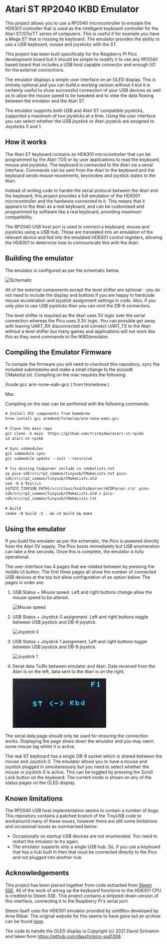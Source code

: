 # Atari ST RP2040 IKBD Emulator

This project allows you to use a RP2040 microcontroller to emulate the HD6301 controller that is used as the intelligent keyboard controller for the Atari ST/STe/TT series of computers. This is useful if for example you have a Mega ST that is missing its keyboard. The emulator provides the ability to use a USB keyboard, mouse and joysticks with the ST.

This project has been built specifically for the Raspberry Pi Pico development board but it should be simple to modify it to use any RP2040 based
board that includes a USB host capable connector and enough I/O for the external connections.

The emulator displays a simple user interface on an OLED display. This is entirely optional and you can build a working version without it but
it is certainly useful to show successful connection of your USB devices as well as to allow the mouse speed to be tweaked and to view the data
flowing between the emulator and the Atari ST.

The emulator supports both USB and Atari ST compatible joysticks, supported a maximum of two joysticks at a time. Using the user interface
you can select whether the USB joystick or Atari joystick are assigned to Joysticks 0 and 1.

## How it works
The Atari ST keyboard contains an HD6301 microcontroller that can be programmed by the Atari TOS or by user applications to read the keyboard, mouse and joysticks. The keyboard is connected to the Atari via a serial interface. Commands can be sent from the Atari to the keyboard and the keyboard sends mouse movements, keystrokes and joystick states to the Atari.

Instead of writing code to handle the serial protocol between the Atari and the keyboard, this project provides a full emulation of the HD6301 microcontroller and the hardware connected to it. This means that it appears to the Atari as a real keyboard, and can be customised and programmed by software like a real keyboard, providing maximum compatibility.

The RP2040 USB host port is used to connect a keyboard, mouse and joysticks using a USB hub. These are translated into an emulation of the relevant device and fed into the emulated HD6301 control registers, allowing the HD6301 to determine how to communicate this with the Atari.

## Building the emulator
The emulator is configured as per the schematic below.

![Schematic](schematic.png)

All of the external components except the level shifter are optional - you do not need to include the display and buttons if you are happy to hardcode mouse acceleration and joystick assignment settings in code. Also, if you only plan to use USB joysticks then you can omit the DB-9 connectors.

The level shifter is required as the Atari uses 5V logic over the serial connection whereas the Pico uses 3.3V logic. You can possible get away with leaving UART_RX disconnected and connect UART_TX to the Atari without a level shifter but many games and applications will not work like this as they send commands to the IKBD/emulator.

## Compiling the Emulator Firmware

To compile the firmware you will need to checkout this repository, sync the included submodules and make a small change to the picosdk CMakelist.txt.
Compiling on the mac requires the following: 

Xcode
gcc arm-none-eabi-gcc ( from Homebrew.)

Mac

Compiling on the mac can be perfomed with the following commands:

```
# Install GCC components from homebrew
brew install gcc armmbed/formulae/arm-none-eabi-gcc

# Clone the main repo
git clone -b main  https://github.com/trickydee/atari-st-rpikb
cd atari-st-rpikb

# Sync submodules
git submodule sync
git submodule update --init --recursive

# fix missing hidparser include in cmakelists.txt
cp pico-sdk/src/rp2_common/tinyusb/CMakeLists.txt pico-sdk/src/rp2_common/tinyusb/CMakeLists.old
sed -E $'91i\\\n            ${PICO_TINYUSB_PATH}/src/class/hid/hidparser/HIDParser.c\n' pico-sdk/src/rp2_common/tinyusb/CMakeLists.old > pico-sdk/src/rp2_common/tinyusb/CMakeLists.txt

# Build
cmake -B build -S . && cd build && make
```

## Using the emulator
If you build the emulator as per the schematic, the Pico is powered directly from the Atari 5V supply. The Pico boots immediately but USB enumeration can take a few seconds. Once this is complete, the emulator is fully operational.

The user interface has 4 pages that are rotated between by pressing the middle UI button. The first three pages all show the number of connected USB devices at the top but allow configuration of an option below. The pages in order are:

1. USB Status + Mouse speed. Left and right buttons change allow the mouse speed to be altered.
   
   ![Mouse speed](mouse.jpg)

2. USB Status + Joystick 0 assignment. Left and right buttons toggle between USB joystick and DB-9 joystick.
   
   ![Joystick 0](joy0.jpg)

3. USB Status + Joystick 1 assignment. Left and right buttons toggle between USB joystick and DB-9 joystick.
   
   ![Joystick 1](joy1.jpg)

4. Serial data Tx/Rx between emulator and Atari. Data received from the Atari is on the left, data sent to the Atari is on the right.
   
   ![Comms](comms.jpg)

The serial data page should only be used for ensuring the connection works. Displaying the page slows down the emulator and you may seem some mouse lag whilst it is active.

The real ST keyboard has a single DB-9 socket which is shared between the mouse and Joystick 0. The emulator allows you to have a mouse and joystick plugged in simultaneously but you need to select whether the mouse or joystick 0 is active. This can be toggled by pressing the Scroll Lock button on the keyboard. The current mode is shown on any of the status pages on the OLED display.
## Known limitations
The RP2040 USB host implementation seems to contain a number of bugs. This repository contains a patched branch of the TinyUSB code to workaround many of these issues, however there are still some limitations and occasional issues as summarised below:

* Occasionally on startup USB devices are not enumerated. You need to restart the emulator to try again.
* The emulator supports only a single USB hub. So, if you use a keyboard that has a hub built in then that must be connected directly to the Pico and not plugged into another hub.

## Acknowledgements
This project has been pieced together from code extracted from [Steem SSE](https://sourceforge.net/projects/steemsse/). All of the work of wiring up the keyboard functions to the HD6301 CPU is credited to Steem SSE. This project contains a stripped-down version of this interface, connecting it to the Raspberry Pi's serial port.

Steem itself uses the HD6301 emulator provided by sim68xx developed by Arne Riiber. The original website for this seems to have gone but an archive can be found [here](http://www.oocities.org/thetropics/harbor/8707/simulator/sim68xx/).

The code to handle the OLED display is Copyright (c) 2021 David Schramm and taken from https://github.com/daschr/pico-ssd1306.
